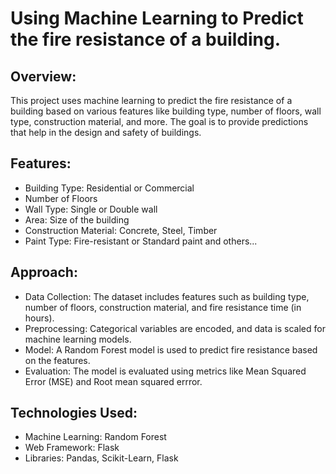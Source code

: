 # Using Machine Learning to Predict the fire resistance of a building.
## Overview:
This project uses machine learning to predict the 
fire resistance of a building based on various features like building 
type, number of floors, wall type, construction material, and more. The 
goal is to provide predictions that help in the design and safety of 
buildings.

## Features:
- Building Type: Residential or Commercial
- Number of Floors
- Wall Type: Single or Double wall
- Area: Size of the building
- Construction Material: Concrete, Steel, Timber
- Paint Type: Fire-resistant or Standard paint
and others...

## Approach:
- Data Collection: The dataset includes features such as building type, number of floors, construction 
material, and fire resistance time (in hours).
- Preprocessing: Categorical variables are encoded, and data is scaled for machine learning models.
- Model: A Random Forest model is used to predict fire resistance based on the features.
- Evaluation: The model is evaluated using metrics like Mean Squared Error (MSE) and Root mean squared errror.

## Technologies Used:
- Machine Learning: Random Forest
- Web Framework: Flask
- Libraries: Pandas, Scikit-Learn, Flask
